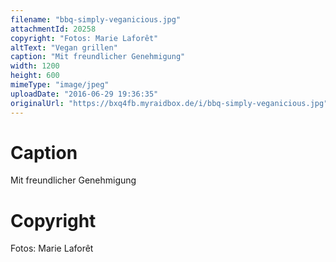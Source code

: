 ```yaml
---
filename: "bbq-simply-veganicious.jpg"
attachmentId: 20258
copyright: "Fotos: Marie Laforêt"
altText: "Vegan grillen"
caption: "Mit freundlicher Genehmigung"
width: 1200
height: 600
mimeType: "image/jpeg"
uploadDate: "2016-06-29 19:36:35"
originalUrl: "https://bxq4fb.myraidbox.de/i/bbq-simply-veganicious.jpg"
---
```


# Caption

Mit freundlicher Genehmigung

# Copyright

Fotos: Marie Laforêt
